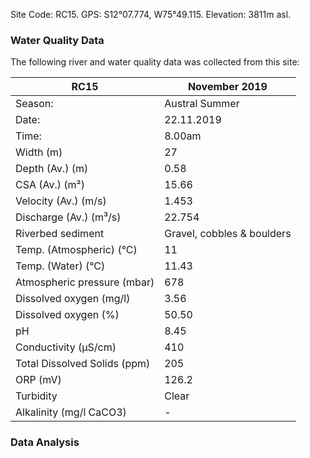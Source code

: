 
Site Code: RC15.  GPS: S12°07.774, W75°49.115. Elevation:
3811m asl.

### Water Quality Data

The following river and water quality data was collected from this site:

| RC15                         | November 2019                 | 
|------------------------------|-------------------------------|
| Season:                      | Austral Summer                |
| Date:                        | 22.11.2019                    |
| Time:                        | 8.00am                       |
| Width (m)                    | 27                            |
| Depth (Av.) (m)              | 0.58                         |
| CSA (Av.) (m²)               | 15.66                         |
| Velocity (Av.) (m/s)         | 1.453                         |
| Discharge (Av.) (m³/s)       | 22.754                         |
| Riverbed sediment            | Gravel, cobbles & boulders     |
| Temp. (Atmospheric) (°C)     | 11                            |
| Temp. (Water) (°C)           | 11.43                           |
| Atmospheric pressure (mbar)  | 678                           |
| Dissolved oxygen (mg/l)      | 3.56                          |
| Dissolved oxygen (%)        | 50.50                         |
| pH                           | 8.45                          |
| Conductivity (µS/cm)         | 410                          |
| Total Dissolved Solids (ppm) | 205                           |
| ORP (mV)                     | 126.2                        |
| Turbidity                    | Clear                       |
| Alkalinity (mg/l CaCO3)  |   -  |

### Data Analysis
